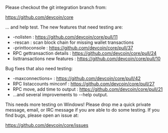 Please checkout the git integration branch from:

https://github.com/devcoin/core

... and help test.  The new features that need testing are:

* -nolisten : https://github.com/devcoin/core/pull/11
* -rescan : scan block chain for missing wallet transactions
* -printtoconsole : https://github.com/devcoin/core/pull/37
* RPC gettransaction details : https://github.com/devcoin/core/pull/24
* listtransactions new features : https://github.com/devcoin/core/pull/10

Bug fixes that also need testing:

* -maxconnections= : https://github.com/devcoin/core/pull/42
* RPC listaccounts minconf : https://github.com/devcoin/core/pull/27
* RPC move, add time to output : https://github.com/devcoin/core/pull/21
* ...and several improvements to --help output.

This needs more testing on Windows!  Please drop me a quick private message, email, or IRC message if you are able to do some testing.  If you find bugs, please open an issue at:

https://github.com/devcoin/core/issues
